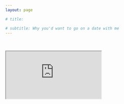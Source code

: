 ```yaml
---
layout: page

# title: 

# subtitle: Why you'd want to go on a date with me
---
```

<br>
<br>
<div class="resume-container">
    <iframe src="https://drive.google.com/file/d/1XblUdU9r5-WVSqsX-YQRTI6M8dqKP7iO/preview"></iframe>
</div>

